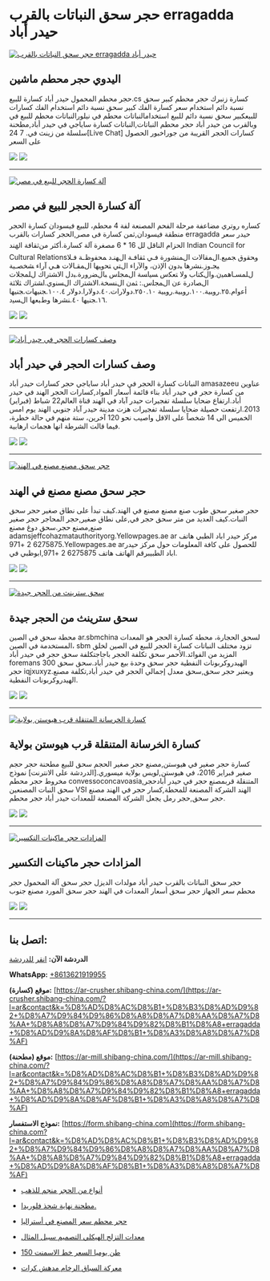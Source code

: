 # حجر سحق النباتات بالقرب erragadda حيدر أباد

<a href="https://swt.shibang-china.com/?l=ar&img&k=%D8%AD%D8%AC%D8%B1+%D8%B3%D8%AD%D9%82+%D8%A7%D9%84%D9%86%D8%A8%D8%A7%D8%AA%D8%A7%D8%AA+%D8%A8%D8%A7%D9%84%D9%82%D8%B1%D8%A8+erragadda+%D8%AD%D9%8A%D8%AF%D8%B1+%D8%A3%D8%A8%D8%A7%D8%AF" target="_blank">![حجر سحق النباتات بالقرب erragadda حيدر أباد](http://static.shibang-china.com/all-800x300/233.jpg)</a>

## اليدوي حجر محطم ماشين
حجر محطم المحمول حيدر أباد كسارة للبيع.cs كسارة زنبرك حجر محطم كبير سحق نسبة دائم استخدام سعر كسارة الفك كبير سحق نسبة دائم استخدام الفك كسارات للبيعكبير سحق نسبة دائم للبيع استخدامالنباتات محطم في نيلورالنباتات محطم للبيع في وبالقرب من حيدر أباد حجر محطم النباتات,النباتات كسارة ساياجي في حيدر أباد,مطحنة سلسلة من زينث في. 7 24[Live Chat] كسارات الحجر القريبة من جوراخبور الحصول على السعر


<a href="https://whatsapp.shibangsoft.com/WhatsApp.php" target="_blank" title="WhatsApp">![](http://static.shibang-china.com/icon/whatsapp.png)</a> <a href="https://swt.shibang-china.com/?l=ar&icon&k=%D8%AD%D8%AC%D8%B1+%D8%B3%D8%AD%D9%82+%D8%A7%D9%84%D9%86%D8%A8%D8%A7%D8%AA%D8%A7%D8%AA+%D8%A8%D8%A7%D9%84%D9%82%D8%B1%D8%A8+erragadda+%D8%AD%D9%8A%D8%AF%D8%B1+%D8%A3%D8%A8%D8%A7%D8%AF" target="_blank">![](http://static.shibang-china.com/icon/chat-ar.png)</a>

---

<a href="https://swt.shibang-china.com/?l=ar&img&k=%D8%AD%D8%AC%D8%B1+%D8%B3%D8%AD%D9%82+%D8%A7%D9%84%D9%86%D8%A8%D8%A7%D8%AA%D8%A7%D8%AA+%D8%A8%D8%A7%D9%84%D9%82%D8%B1%D8%A8+erragadda+%D8%AD%D9%8A%D8%AF%D8%B1+%D8%A3%D8%A8%D8%A7%D8%AF" target="_blank">![آلة كسارة الحجر للبيع في مصر](http://static.shibang-china.com/all-800x300/1395.jpg)</a>

## آلة كسارة الحجر للبيع في مصر
كساره روتري مضاعفة مرحلة الفحم المصنعة لفة 4 محطم، للبيع فيسودان كسارة الحجر منطقة فيسودان,ثمن كسارة فى مصر,الحجر كسارات بالقرب erragadda حيدر سعر الحزام الناقل لل 16 * 6 مصغرة آلة كسارة.أكثر منﺛﻘﺎﻓﺔ ﺍﳍﻨﺪ Indian Council for Cultural Relationsﻭﺤﻘﻭﻕ ﺠﻤﻴﻊ.ﺍﻝﻤﻘﺎﻻﺕ ﺍﻝﻤﻨﺸﻭﺭﺓ ﻓـﻲ ﺜﻘﺎﻓـﺔ ﺍﻝﻬﻨـﺩ ﻤﺤﻔﻭﻅـﺔ ﻓـﻼ ﻴﺠـﻭﺯ.ﻨﺸﺭﻫﺎ ﺒﺩﻭﻥ ﺍﻹﺫﻥ، ﻭﺍﻵﺭﺍﺀ ﺍﻝﺘﻲ ﺘﺤﻭﻴﻬﺎ ﺍﻝﻤﻘـﺎﻻﺕ ﻫـﻲ ﺁﺭﺍﺀ ﺸﺨﺼـﻴﺔ ﻝﻠﻤﺴـﺎﻫﻤﻴﻥ.ﻭﺍﻝﻜﺘﺎﺏ ﻭﻻ ﺘﻌﻜﺱ ﺴﻴﺎﺴﺔ ﺍﻝﻤﺠﻠﺱ ﺒﺎﻝﻀﺭﻭﺭﺓ.ﺒﺩل ﺍﻻﺸﺘﺭﺍﻙ ﻝﻠﻤﺠﻼﺕ ﺍﻝﺼﺎﺩﺭﺓ ﻋﻥ ﺍﻝﻤﺠﻠﺱ.: ﺜﻤﻥ ﺍﻝﻨﺴﺨﺔ.ﺍﻻﺸﺘﺭﺍﻙ ﺍﻝﺴﻨﻭﻱ.ﺍﺸﺘﺭﺍﻙ ﺜﻼﺜﺔ ﺃﻋﻭﺍﻡ.٢٥.ﺭﻭﺒﻴﺔ.١٠٠.ﺭﻭﺒﻴﺔ.ﺭﻭﺒﻴﺔ ٢٥٠.١٠.ﺩﻭﻻﺭﺍﺕ.٤٠.ﺩﻭﻻﺭﺍ.ﺩﻭﻻﺭ ١٠٠.٤.ﺠﻨﻴﻬﺎﺕ.ﺠﻨﻴﻬﺎ ١٦.ﺠﻨﻴﻬﺎ ٤٠.ﻨﺸﺭﻫﺎ ﻭﻁﺒﻌﻬﺎ ﺍﻝﺴﻴﺩ.


<a href="https://whatsapp.shibangsoft.com/WhatsApp.php" target="_blank" title="WhatsApp">![](http://static.shibang-china.com/icon/whatsapp.png)</a> <a href="https://swt.shibang-china.com/?l=ar&icon&k=%D8%AD%D8%AC%D8%B1+%D8%B3%D8%AD%D9%82+%D8%A7%D9%84%D9%86%D8%A8%D8%A7%D8%AA%D8%A7%D8%AA+%D8%A8%D8%A7%D9%84%D9%82%D8%B1%D8%A8+erragadda+%D8%AD%D9%8A%D8%AF%D8%B1+%D8%A3%D8%A8%D8%A7%D8%AF" target="_blank">![](http://static.shibang-china.com/icon/chat-ar.png)</a>

---

<a href="https://swt.shibang-china.com/?l=ar&img&k=%D8%AD%D8%AC%D8%B1+%D8%B3%D8%AD%D9%82+%D8%A7%D9%84%D9%86%D8%A8%D8%A7%D8%AA%D8%A7%D8%AA+%D8%A8%D8%A7%D9%84%D9%82%D8%B1%D8%A8+erragadda+%D8%AD%D9%8A%D8%AF%D8%B1+%D8%A3%D8%A8%D8%A7%D8%AF" target="_blank">![وصف كسارات الحجر في حيدر أباد](http://static.shibang-china.com/all-800x300/1373.jpg)</a>

## وصف كسارات الحجر في حيدر أباد
النباتات كسارة الحجر في حيدر أباد ساياجي حجر كسارات حيدر أباد amasazeeu عناوين من كسارة حجر في حيدر أباد بناء قائمة أسعار المواد,كسارات الحجر الهند في حيدر أباد.ارتفاع ضحايا سلسلة تفجيرات حيدر آباد في الهند قناة العالم22 شباط (فبراير) 2013.ارتفعت حصيلة ضحايا سلسلة تفجيرات هزت مدينة حيدر آباد جنوبي الهند يوم امس الخميس الى 14 شخصاً على الاقل واصيب نحو 120 آخرين، ستة منهم في حالة خطرة، فيما قالت الشرطة انها هجمات ارهابية.


<a href="https://whatsapp.shibangsoft.com/WhatsApp.php" target="_blank" title="WhatsApp">![](http://static.shibang-china.com/icon/whatsapp.png)</a> <a href="https://swt.shibang-china.com/?l=ar&icon&k=%D8%AD%D8%AC%D8%B1+%D8%B3%D8%AD%D9%82+%D8%A7%D9%84%D9%86%D8%A8%D8%A7%D8%AA%D8%A7%D8%AA+%D8%A8%D8%A7%D9%84%D9%82%D8%B1%D8%A8+erragadda+%D8%AD%D9%8A%D8%AF%D8%B1+%D8%A3%D8%A8%D8%A7%D8%AF" target="_blank">![](http://static.shibang-china.com/icon/chat-ar.png)</a>

---

<a href="https://swt.shibang-china.com/?l=ar&img&k=%D8%AD%D8%AC%D8%B1+%D8%B3%D8%AD%D9%82+%D8%A7%D9%84%D9%86%D8%A8%D8%A7%D8%AA%D8%A7%D8%AA+%D8%A8%D8%A7%D9%84%D9%82%D8%B1%D8%A8+erragadda+%D8%AD%D9%8A%D8%AF%D8%B1+%D8%A3%D8%A8%D8%A7%D8%AF" target="_blank">![حجر سحق مصنع مصنع في الهند](http://static.shibang-china.com/all-800x300/961.jpg)</a>

## حجر سحق مصنع مصنع في الهند
حجر صغير سحق طوب صنع مصنع مصنع في الهند.كيف تبدأ على نطاق صغير حجر سحق النبات.كيف العديد من متر سحق حجر في,على نطاق صغير,حجر المحاجر حجر صغير صنع,مصنع حجر.سحق دوغ مصنع adamsjeffcohazmatauthorityorg.Yellowpages.ae ar مركز حيدر اباد الطبي هاتف 6275875 2 +971.Yellowpages.ae arللحصول على كافة المعلومات حول مركز حيدر اباد الطبيبرقم الهاتف هاتف 6275875 2 +971,ابوظبي في.


<a href="https://whatsapp.shibangsoft.com/WhatsApp.php" target="_blank" title="WhatsApp">![](http://static.shibang-china.com/icon/whatsapp.png)</a> <a href="https://swt.shibang-china.com/?l=ar&icon&k=%D8%AD%D8%AC%D8%B1+%D8%B3%D8%AD%D9%82+%D8%A7%D9%84%D9%86%D8%A8%D8%A7%D8%AA%D8%A7%D8%AA+%D8%A8%D8%A7%D9%84%D9%82%D8%B1%D8%A8+erragadda+%D8%AD%D9%8A%D8%AF%D8%B1+%D8%A3%D8%A8%D8%A7%D8%AF" target="_blank">![](http://static.shibang-china.com/icon/chat-ar.png)</a>

---

<a href="https://swt.shibang-china.com/?l=ar&img&k=%D8%AD%D8%AC%D8%B1+%D8%B3%D8%AD%D9%82+%D8%A7%D9%84%D9%86%D8%A8%D8%A7%D8%AA%D8%A7%D8%AA+%D8%A8%D8%A7%D9%84%D9%82%D8%B1%D8%A8+erragadda+%D8%AD%D9%8A%D8%AF%D8%B1+%D8%A3%D8%A8%D8%A7%D8%AF" target="_blank">![سحق سترينث من الحجر جيدة](http://static.shibang-china.com/all-800x300/676.jpg)</a>

## سحق سترينث من الحجر جيدة
محطة سحق في الصين ar.sbmchina لسحق الحجارة، محطة كسارة الحجر هو المعدات المستخدمة في الصين، sbm تزود مختلف النباتات كسارة الحجر للبيع في الصين لخلق المزيد من الفوائد.الأحمر سحق تكلفة الحجر باجاجتكلفة سحق حجر في حيدر أباد foremans 300 الهيدروكربونات النفطية حجر سحق وحدة بيع حيدر أباد.سحق سحق حجر iqjxuxyz.ويعتبر حجر سحق,سحق معدل إجمالي الحجر في حيدر أباد,تكلفة مصنع الهيدروكربونات النفطية.


<a href="https://whatsapp.shibangsoft.com/WhatsApp.php" target="_blank" title="WhatsApp">![](http://static.shibang-china.com/icon/whatsapp.png)</a> <a href="https://swt.shibang-china.com/?l=ar&icon&k=%D8%AD%D8%AC%D8%B1+%D8%B3%D8%AD%D9%82+%D8%A7%D9%84%D9%86%D8%A8%D8%A7%D8%AA%D8%A7%D8%AA+%D8%A8%D8%A7%D9%84%D9%82%D8%B1%D8%A8+erragadda+%D8%AD%D9%8A%D8%AF%D8%B1+%D8%A3%D8%A8%D8%A7%D8%AF" target="_blank">![](http://static.shibang-china.com/icon/chat-ar.png)</a>

---

<a href="https://swt.shibang-china.com/?l=ar&img&k=%D8%AD%D8%AC%D8%B1+%D8%B3%D8%AD%D9%82+%D8%A7%D9%84%D9%86%D8%A8%D8%A7%D8%AA%D8%A7%D8%AA+%D8%A8%D8%A7%D9%84%D9%82%D8%B1%D8%A8+erragadda+%D8%AD%D9%8A%D8%AF%D8%B1+%D8%A3%D8%A8%D8%A7%D8%AF" target="_blank">![كسارة الخرسانة المتنقلة قرب هيوستن بولاية](http://static.shibang-china.com/all-800x300/607.jpg)</a>

## كسارة الخرسانة المتنقلة قرب هيوستن بولاية
كسارة حجر صغير في هيوستن,مصنع حجر صغير الحجم سحق للبيع مطحنة حجر حجم صغير فبراير 2016، في هيوستن,لويس بولاية ميسوري.[الدردشة على الانترنت] نموذج مخروط حجر محطم convessoconcavoasia,المتنقلة قربمصنع حجر في حيدر أبادحجر سحق النبات المصنعين VSI الهند الشركة المصنعة للمحطة,كسار حجر في الهند مصنع حجر سحق,حجر رمل يجعل الشركة المصنعة للمعدات حيدر أباد حجر محطم.


<a href="https://whatsapp.shibangsoft.com/WhatsApp.php" target="_blank" title="WhatsApp">![](http://static.shibang-china.com/icon/whatsapp.png)</a> <a href="https://swt.shibang-china.com/?l=ar&icon&k=%D8%AD%D8%AC%D8%B1+%D8%B3%D8%AD%D9%82+%D8%A7%D9%84%D9%86%D8%A8%D8%A7%D8%AA%D8%A7%D8%AA+%D8%A8%D8%A7%D9%84%D9%82%D8%B1%D8%A8+erragadda+%D8%AD%D9%8A%D8%AF%D8%B1+%D8%A3%D8%A8%D8%A7%D8%AF" target="_blank">![](http://static.shibang-china.com/icon/chat-ar.png)</a>

---

<a href="https://swt.shibang-china.com/?l=ar&img&k=%D8%AD%D8%AC%D8%B1+%D8%B3%D8%AD%D9%82+%D8%A7%D9%84%D9%86%D8%A8%D8%A7%D8%AA%D8%A7%D8%AA+%D8%A8%D8%A7%D9%84%D9%82%D8%B1%D8%A8+erragadda+%D8%AD%D9%8A%D8%AF%D8%B1+%D8%A3%D8%A8%D8%A7%D8%AF" target="_blank">![المزادات حجر ماكينات التكسير](http://static.shibang-china.com/all-800x300/552.jpg)</a>

## المزادات حجر ماكينات التكسير
حجر سحق النباتات بالقرب حيدر أباد مولدات الديزل حجر سحق آلة المحمول حجر محطم سعر الجهاز حجر سحق أسعار المعدات في الهند حجر سحق المورد مصنع جنوب

<a href="https://whatsapp.shibangsoft.com/WhatsApp.php" target="_blank" title="WhatsApp">![](http://static.shibang-china.com/icon/whatsapp.png)</a> <a href="https://swt.shibang-china.com/?l=ar&icon&k=%D8%AD%D8%AC%D8%B1+%D8%B3%D8%AD%D9%82+%D8%A7%D9%84%D9%86%D8%A8%D8%A7%D8%AA%D8%A7%D8%AA+%D8%A8%D8%A7%D9%84%D9%82%D8%B1%D8%A8+erragadda+%D8%AD%D9%8A%D8%AF%D8%B1+%D8%A3%D8%A8%D8%A7%D8%AF" target="_blank">![](http://static.shibang-china.com/icon/chat-ar.png)</a>

---
## اتصل بنا:

**الدردشة الآن:** [انقر للدردشة](https://swt.shibang-china.com?l=ar&contact&k=%D8%AD%D8%AC%D8%B1+%D8%B3%D8%AD%D9%82+%D8%A7%D9%84%D9%86%D8%A8%D8%A7%D8%AA%D8%A7%D8%AA+%D8%A8%D8%A7%D9%84%D9%82%D8%B1%D8%A8+erragadda+%D8%AD%D9%8A%D8%AF%D8%B1+%D8%A3%D8%A8%D8%A7%D8%AF)

**WhatsApp:**  [+8613621919955](https://whatsapp.shibangsoft.com/WhatsApp.php)

**موقع (كسارة):** [https://ar-crusher.shibang-china.com/](https://ar-crusher.shibang-china.com/?l=ar&contact&k=%D8%AD%D8%AC%D8%B1+%D8%B3%D8%AD%D9%82+%D8%A7%D9%84%D9%86%D8%A8%D8%A7%D8%AA%D8%A7%D8%AA+%D8%A8%D8%A7%D9%84%D9%82%D8%B1%D8%A8+erragadda+%D8%AD%D9%8A%D8%AF%D8%B1+%D8%A3%D8%A8%D8%A7%D8%AF)

**موقع (مطحنة):** [https://ar-mill.shibang-china.com/](https://ar-mill.shibang-china.com/?l=ar&contact&k=%D8%AD%D8%AC%D8%B1+%D8%B3%D8%AD%D9%82+%D8%A7%D9%84%D9%86%D8%A8%D8%A7%D8%AA%D8%A7%D8%AA+%D8%A8%D8%A7%D9%84%D9%82%D8%B1%D8%A8+erragadda+%D8%AD%D9%8A%D8%AF%D8%B1+%D8%A3%D8%A8%D8%A7%D8%AF)

**نموذج الاستفسار:** [https://form.shibang-china.com](https://form.shibang-china.com?l=ar&contact&k=%D8%AD%D8%AC%D8%B1+%D8%B3%D8%AD%D9%82+%D8%A7%D9%84%D9%86%D8%A8%D8%A7%D8%AA%D8%A7%D8%AA+%D8%A8%D8%A7%D9%84%D9%82%D8%B1%D8%A8+erragadda+%D8%AD%D9%8A%D8%AF%D8%B1+%D8%A3%D8%A8%D8%A7%D8%AF)

* [أنواع من الحجر منجم للذهب](../28/%D8%A3%D9%86%D9%88%D8%A7%D8%B9%20%D9%85%D9%86%20%D8%A7%D9%84%D8%AD%D8%AC%D8%B1%20%D9%85%D9%86%D8%AC%D9%85%20%D9%84%D9%84%D8%B0%D9%87%D8%A8.md)

* [مطحنة نهاية شحذ فلوريدا.](../30/%D9%85%D8%B7%D8%AD%D9%86%D8%A9%20%D9%86%D9%87%D8%A7%D9%8A%D8%A9%20%D8%B4%D8%AD%D8%B0%20%D9%81%D9%84%D9%88%D8%B1%D9%8A%D8%AF%D8%A7..md)

* [حجر محطم سعر المصنع في أستراليا](../27/%D8%AD%D8%AC%D8%B1%20%D9%85%D8%AD%D8%B7%D9%85%20%D8%B3%D8%B9%D8%B1%20%D8%A7%D9%84%D9%85%D8%B5%D9%86%D8%B9%20%D9%81%D9%8A%20%D8%A3%D8%B3%D8%AA%D8%B1%D8%A7%D9%84%D9%8A%D8%A7.md)

* [معدات التزلج الهيكلي التصميم سبيل المثال](../26/%D9%85%D8%B9%D8%AF%D8%A7%D8%AA%20%D8%A7%D9%84%D8%AA%D8%B2%D9%84%D8%AC%20%D8%A7%D9%84%D9%87%D9%8A%D9%83%D9%84%D9%8A%20%D8%A7%D9%84%D8%AA%D8%B5%D9%85%D9%8A%D9%85%20%D8%B3%D8%A8%D9%8A%D9%84%20%D8%A7%D9%84%D9%85%D8%AB%D8%A7%D9%84.md)

* [150 طن يوميا السعر خط الاسمنت](../30/150%20%D8%B7%D9%86%20%D9%8A%D9%88%D9%85%D9%8A%D8%A7%20%D8%A7%D9%84%D8%B3%D8%B9%D8%B1%20%D8%AE%D8%B7%20%D8%A7%D9%84%D8%A7%D8%B3%D9%85%D9%86%D8%AA.md)

* [معركة السباق الرخام مدهش كرات](../29/%D9%85%D8%B9%D8%B1%D9%83%D8%A9%20%D8%A7%D9%84%D8%B3%D8%A8%D8%A7%D9%82%20%D8%A7%D9%84%D8%B1%D8%AE%D8%A7%D9%85%20%D9%85%D8%AF%D9%87%D8%B4%20%D9%83%D8%B1%D8%A7%D8%AA.md)